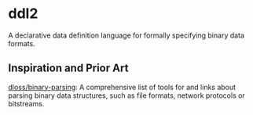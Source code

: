 # ddl2

A declarative data definition language for formally specifying binary
data formats.

## Inspiration and Prior Art

[dloss/binary-parsing](https://github.com/dloss/binary-parsing):
A comprehensive list of tools for and links about parsing binary data
structures, such as file formats, network protocols or bitstreams.
